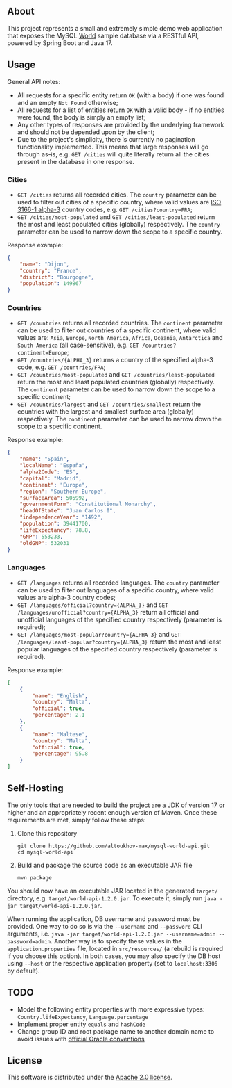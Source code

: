 ## About
This project represents a small and extremely simple demo web application that exposes the MySQL
[World](https://dev.mysql.com/doc/world-setup/en/world-setup-installation.html) sample database via a RESTful API, powered by Spring Boot
and Java 17.

## Usage
General API notes:
* All requests for a specific entity return `OK` (with a body) if one was found and an empty `Not Found` otherwise;
* All requests for a list of entities return `OK` with a valid body - if no entities were found, the body is simply an empty list;
* Any other types of responses are provided by the underlying framework and should not be depended upon by the client;
* Due to the project's simplicity, there is currently no pagination functionality implemented. This means that large responses will
  go through as-is, e.g. `GET /cities` will quite literally return all the cities present in the database in one response.

### Cities
* `GET /cities` returns all recorded cities. The `country` parameter can be used to filter out cities of a specific country, where valid
  values are [ISO 3166-1 alpha-3](https://en.wikipedia.org/wiki/ISO_3166-1_alpha-3) country codes, e.g. `GET /cities?country=FRA`;
* `GET /cities/most-populated` and `GET /cities/least-populated` return the most and least populated cities (globally) respectively. The
  `country` parameter can be used to narrow down the scope to a specific country.

Response example:
```json
{
    "name": "Dijon",
    "country": "France",
    "district": "Bourgogne",
    "population": 149867
}
```

### Countries
* `GET /countries` returns all recorded countries. The `continent` parameter can be used to filter out countries of a specific continent,
  where valid values are: `Asia`, `Europe`, `North America`, `Africa`, `Oceania`, `Antarctica` and `South America` (all case-sensitive), 
  e.g. `GET /countries?continent=Europe`;
* `GET /countries/{ALPHA_3}` returns a country of the specified alpha-3 code, e.g. `GET /countries/FRA`;
* `GET /countries/most-populated` and `GET /countries/least-populated` return the most and least populated countries (globally)
  respectively. The `continent` parameter can be used to narrow down the scope to a specific continent;
* `GET /countries/largest` and `GET /countries/smallest` return the countries with the largest and smallest surface area (globally)
  respectively. The `continent` parameter can be used to narrow down the scope to a specific continent.

Response example:
```json
{
    "name": "Spain",
    "localName": "España",
    "alpha2Code": "ES",
    "capital": "Madrid",
    "continent": "Europe",
    "region": "Southern Europe",
    "surfaceArea": 505992,
    "governmentForm": "Constitutional Monarchy",
    "headOfState": "Juan Carlos I",
    "independenceYear": "1492",
    "population": 39441700,
    "lifeExpectancy": 78.8,
    "GNP": 553233,
    "oldGNP": 532031
}
```

### Languages
* `GET /languages` returns all recorded languages. The `country` parameter can be used to filter out languages of a specific country, where 
  valid values are alpha-3 country codes;
* `GET /languages/official?country={ALPHA_3}` and `GET /languages/unofficial?country={ALPHA_3}` return all official and unofficial languages
  of the specified country respectively (parameter is required);
* `GET /languages/most-popular?country={ALPHA_3}` and `GET /languages/least-popular?country={ALPHA_3}` return the most and least popular 
  languages of the specified country respectively (parameter is required).

Response example:
```json
[
    {
        "name": "English",
        "country": "Malta",
        "official": true,
        "percentage": 2.1
    },
    {
        "name": "Maltese",
        "country": "Malta",
        "official": true,
        "percentage": 95.8
    }
]
```

## Self-Hosting
The only tools that are needed to build the project are a JDK of version 17 or higher and an appropriately recent enough version of Maven. 
Once these requirements are met, simply follow these steps:

1. Clone this repository
   ```shell
   git clone https://github.com/altoukhov-max/mysql-world-api.git
   cd mysql-world-api
   ```
2. Build and package the source code as an executable JAR file
   ```shell
   mvn package
   ```

You should now have an executable JAR located in the generated `target/` directory, e.g. `target/world-api-1.2.0.jar`. To execute it,
simply run `java -jar target/world-api-1.2.0.jar`.

When running the application, DB username and password must be provided. One way to do so is via the `--username` and `--password` CLI 
arguments, i.e. `java -jar target/world-api-1.2.0.jar --username=admin --password=admin`. Another way is to specify these values in the 
`application.properties` file, located in `src/resources/` (a rebuild is required if you choose this option). In both cases, you may also
specify the DB host using `--host` or the respective application property (set to `localhost:3306` by default).

## TODO
- Model the following entity properties with more expressive types: `Country.lifeExpectancy`, `Language.percentage`
- Implement proper entity `equals` and `hashCode`
- Change group ID and root package name to another domain name to avoid issues with
  [official Oracle conventions](https://docs.oracle.com/javase/tutorial/java/package/namingpkgs.html)

## License
This software is distributed under the [Apache 2.0 license](LICENSE).
